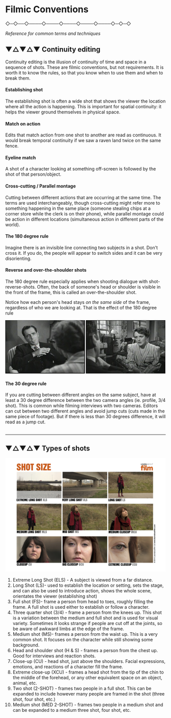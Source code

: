 
# Filmic Conventions


 ◇─◇──◇────◇────◇────◇────◇────◇─◇─◇
<br />

*Reference for common terms and techniques*

## ▼△▼△▼ Continuity editing

Continuity editing is the illusion of continuity of time and space in a sequence of shots. These are filmic conventions, but not requirements. It is worth it to know the rules, so that you know when to use them and when to break them.

#### Establishing shot

The establishing shot is often a wide shot that shows the viewer the location where all the action is happening. This is important for spatial continuity: it helps the viewer ground themselves in physical space.

#### Match on action

Edits that match action from one shot to another are read as continuous. It would break temporal continuity if we saw a raven land twice on the same fence.

#### Eyeline match

A shot of a character looking at something off-screen is followed by the shot of that person/object.

#### Cross-cutting / Parallel montage

Cutting between different actions that are occurring at the same time. The terms are used interchangeably, though cross-cutting might refer more to something happening in the same place (someone stealing chips at a corner store while the clerk is on their phone), while parallel montage could be action in different locations (simultaneous action in different parts of the world).

#### The 180 degree rule

Imagine there is an invisible line connecting two subjects in a shot. Don't cross it. If you do, the people will appear to switch sides and it can be very disorienting.

#### Reverse and over-the-shoulder shots

The 180 degree rule especially applies when shooting dialogue with shot-reverse-shots. Often, the back of someone's head or shoulder is visible in the front of the frame, this is called an over-the-shoulder shot.

Notice how each person's head stays *on the same side* of the frame, regardless of who we are looking at. That is the effect of the 180 degree rule

![shot-reverse-shot](assets/shot-reverse-shot.jpg)

#### The 30 degree rule

If you are cutting between different angles on the same subject, have at least a 30 degree difference between the two camera angles (ie. profile, 3/4 shot). This is common while filming interviews with two cameras. Editors can cut between two different angles and avoid jump cuts (cuts made in the same piece of footage). But if there is less than 30 degrees difference, it will read as a jump cut.
<br>
<br>


---

## ▼△▼△▼ Types of shots

![Variety of shot framing](assets/SHOTSIZE.jpg)

1. Extreme Long Shot (ELS) - A subject is viewed from a far distance.
2. Long Shot (LS)- used to establish the location or setting, sets the stage, and
can also be used to introduce action, shows the whole scene, orientates the
viewer (establishing shot)
3. Full shot (FS)- frame a person from head to toes, roughly filling the frame.
A full shot is used either to establish or follow a character.
4. Three quarter shot (3/4) - frame a person from the knees up. This shot is a
variation between the medium and full shot and is used for visual variety. Sometimes it looks strange if people are cut off at the joints, so be aware of awkward limbs at the edge of the frame.
5. Medium shot (MS)- frames a person from the waist up. This is a very common shot. It focuses on the character while still showing some background.
6. Head and shoulder shot (H & S) - frames a person from the chest up. Good for interviews and reaction shots.
7. Close-up (CU) - head shot, just above the shoulders. Facial expressions, emotions, and reactions of a character fill the frame.
8. Extreme close-up (XCU) - frames a head shot from the tip of the chin to the
middle of the forehead, or any other equivalent space on an object, animal, etc.
9. Two shot (2-SHOT) - frames two people in a full shot. This can be expanded
to include however many people are framed in the shot (three shot, four shot,
etc.)
10. Medium shot (MED 2-SHOT) - frames two people in a medium shot and can
be expanded to a medium three shot, four shot, etc.
<br>
<br>
